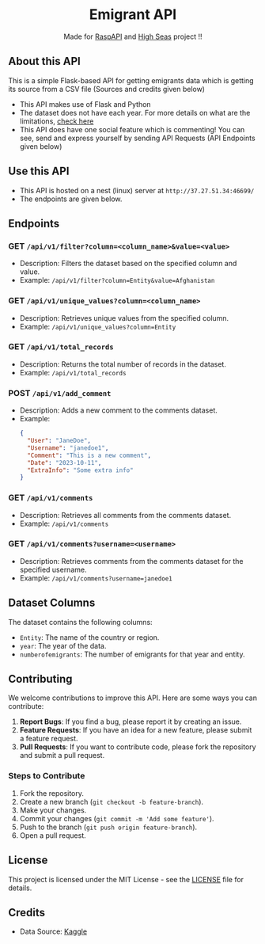 <h1 style="text-align: center;">Emigrant API</h1>
<p style="text-align: center;">Made for <a href="https://raspapi.hackclub.com">RaspAPI</a> and <a href="https://highseas.hackclub.com">High Seas</a> project !!
</p>

## About this API
This is a simple Flask-based API for getting emigrants data which is getting its source from a CSV file (Sources and credits given below)

- This API makes use of Flask and Python
- The dataset does not have each year. For more details on what are the limitations, <a href="">check here</a>
- This API does have one social feature which is commenting! You can see, send and express yourself by sending API Requests (API Endpoints given below)

## Use this API
- This API is hosted on a nest (linux) server at `http://37.27.51.34:46699/`
- The endpoints are given below.

## Endpoints
### GET `/api/v1/filter?column=<column_name>&value=<value>`
- Description: Filters the dataset based on the specified column and value.
- Example: `/api/v1/filter?column=Entity&value=Afghanistan`

### GET `/api/v1/unique_values?column=<column_name>`
- Description: Retrieves unique values from the specified column.
- Example: `/api/v1/unique_values?column=Entity`

### GET `/api/v1/total_records`
- Description: Returns the total number of records in the dataset.
- Example: `/api/v1/total_records`

### POST `/api/v1/add_comment`
- Description: Adds a new comment to the comments dataset.
- Example:
  ```json
  {
    "User": "JaneDoe",
    "Username": "janedoe1",
    "Comment": "This is a new comment",
    "Date": "2023-10-11",
    "ExtraInfo": "Some extra info"
  }
  ```

### GET `/api/v1/comments`
- Description: Retrieves all comments from the comments dataset.
- Example: `/api/v1/comments`

### GET `/api/v1/comments?username=<username>`
- Description: Retrieves comments from the comments dataset for the specified username.
- Example: `/api/v1/comments?username=janedoe1`

## Dataset Columns
The dataset contains the following columns:
- `Entity`: The name of the country or region.
- `year`: The year of the data.
- `numberofemigrants`: The number of emigrants for that year and entity.

## Contributing
We welcome contributions to improve this API. Here are some ways you can contribute:
1. **Report Bugs**: If you find a bug, please report it by creating an issue.
2. **Feature Requests**: If you have an idea for a new feature, please submit a feature request.
3. **Pull Requests**: If you want to contribute code, please fork the repository and submit a pull request.

### Steps to Contribute
1. Fork the repository.
2. Create a new branch (`git checkout -b feature-branch`).
3. Make your changes.
4. Commit your changes (`git commit -m 'Add some feature'`).
5. Push to the branch (`git push origin feature-branch`).
6. Open a pull request.

## License
This project is licensed under the MIT License - see the [LICENSE](LICENSE) file for details.

## Credits
- Data Source: [Kaggle](https://kaggle.com/)
